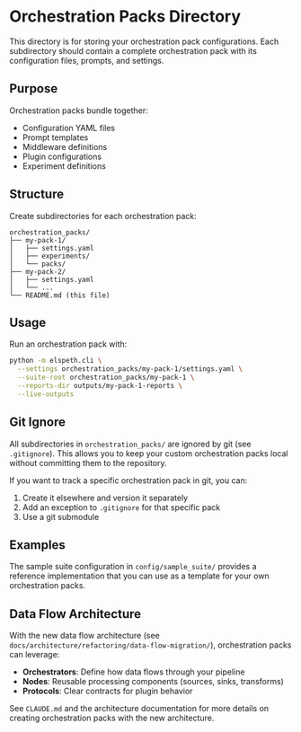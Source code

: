 # Orchestration Packs Directory

This directory is for storing your orchestration pack configurations. Each subdirectory should contain a complete orchestration pack with its configuration files, prompts, and settings.

## Purpose

Orchestration packs bundle together:
- Configuration YAML files
- Prompt templates
- Middleware definitions
- Plugin configurations
- Experiment definitions

## Structure

Create subdirectories for each orchestration pack:

```
orchestration_packs/
├── my-pack-1/
│   ├── settings.yaml
│   ├── experiments/
│   └── packs/
├── my-pack-2/
│   ├── settings.yaml
│   └── ...
└── README.md (this file)
```

## Usage

Run an orchestration pack with:

```bash
python -m elspeth.cli \
  --settings orchestration_packs/my-pack-1/settings.yaml \
  --suite-root orchestration_packs/my-pack-1 \
  --reports-dir outputs/my-pack-1-reports \
  --live-outputs
```

## Git Ignore

All subdirectories in `orchestration_packs/` are ignored by git (see `.gitignore`).
This allows you to keep your custom orchestration packs local without committing them to the repository.

If you want to track a specific orchestration pack in git, you can:
1. Create it elsewhere and version it separately
2. Add an exception to `.gitignore` for that specific pack
3. Use a git submodule

## Examples

The sample suite configuration in `config/sample_suite/` provides a reference implementation that you can use as a template for your own orchestration packs.

## Data Flow Architecture

With the new data flow architecture (see `docs/architecture/refactoring/data-flow-migration/`), orchestration packs can leverage:

- **Orchestrators**: Define how data flows through your pipeline
- **Nodes**: Reusable processing components (sources, sinks, transforms)
- **Protocols**: Clear contracts for plugin behavior

See `CLAUDE.md` and the architecture documentation for more details on creating orchestration packs with the new architecture.
